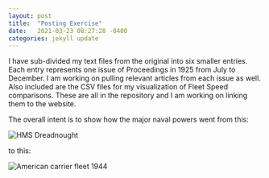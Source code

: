 ```yaml
---
layout: post
title:  "Posting Exercise"
date:   2021-03-23 08:27:28 -0400
categories: jekyll update
---
```


I have sub-divided my text files from the original into six smaller entries.
Each entry represents one issue of Proceedings in 1925 from July to December.
I am working on pulling relevant articles from each issue as well.  Also included
are the CSV files for my visualization of Fleet Speed comparisons.
These are all in the repository and I am working on linking them to the website.

The overall intent is to show how the major naval powers went from this:

![HMS Dreadnought](/users/grimd/WardSite/_site/assets/Images/dreadnought1.jfif)

to this:

![American carrier fleet 1944](/users/grimd/WardSite/_site/assets/Images/CV.jfif)
